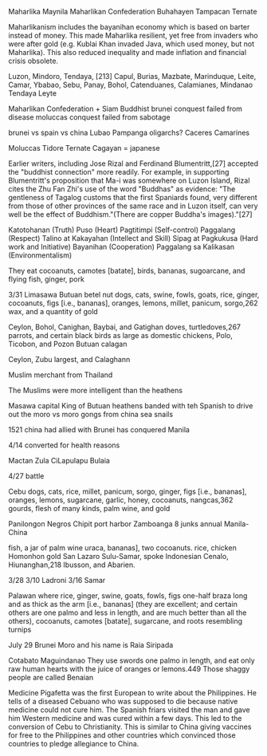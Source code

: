 Maharlika Maynila
Maharlikan Confederation
Buhahayen
Tampacan
Ternate

Maharlikanism includes the bayanihan economy which is based on barter instead of money. This made Maharlika resilient, yet free from invaders who were after gold (e.g. Kublai Khan invaded Java, which used money, but not Maharlika). This also reduced inequality and made inflation and financial crisis obsolete. 


Luzon, Mindoro, Tendaya, [213] Capul, Burias, Mazbate, Marinduque, Leite, Camar, Ybabao, Sebu, Panay, Bohol, Catenduanes, Calamianes, Mindanao
Tendaya Leyte

Maharlikan Confederation + Siam Buddhist 
brunei conquest failed from disease
moluccas conquest failed from sabotage 

brunei vs spain vs china 
Lubao Pampanga oligarchs?
Caceres Camarines 

Moluccas Tidore Ternate 
Cagayan = japanese



Earlier writers, including Jose Rizal and Ferdinand Blumentritt,[27] accepted the "buddhist connection" more readily. For example, in supporting Blumentritt's proposition that Ma-i was somewhere on Luzon Island, Rizal cites the Zhu Fan Zhi's use of the word "Buddhas" as evidence:
"The gentleness of Tagalog customs that the first Spaniards found, very different from those of other provinces of the same race and in Luzon itself, can very well be the effect of Buddhism."(There are copper Buddha's images)."[27]
 

Katotohanan (Truth)
Puso (Heart)
Pagtitimpi (Self-control)
Paggalang (Respect)
Talino at Kakayahan (Intellect and Skill)
Sipag at Pagkukusa (Hard work and Initiative)
Bayanihan (Cooperation)
Paggalang sa Kalikasan (Environmentalism)



They eat cocoanuts, camotes [batate], birds, bananas, sugoarcane, and flying fish, ginger, pork 

3/31
Limasawa Butuan
betel nut 
dogs, cats, swine, fowls, goats, rice, ginger, cocoanuts, figs [i.e., bananas], oranges, lemons, millet, panicum, sorgo,262 wax, and a quantity of gold

Ceylon, Bohol, Canighan, Baybai, and Gatighan
doves, turtledoves,267 parrots, and certain black birds as large as domestic chickens, 
Polo, Ticobon, and Pozon
Butuan calagan

Ceylon, Zubu largest, and Calaghann

Muslim merchant from Thailand

The Muslims were more intelligent than the heathens 

Masawa capital  King of Butuan 
heathens banded with teh Spanish to drive out the moro vs moro 
gongs from china
sea snails

1521 china had allied with Brunei has conquered Manila

4/14 
converted for health reasons

Mactan Zula CiLapulapu Bulaia 

4/27 battle

Cebu
dogs, cats, rice, millet, panicum, sorgo, ginger, figs [i.e., bananas], oranges, lemons, sugarcane, garlic, honey, cocoanuts, nangcas,362 gourds, flesh of many kinds, palm wine, and gold

Panilongon Negros 
Chipit port harbor Zamboanga
8 junks annual Manila-China

fish, a jar of palm wine uraca, bananas], two cocoanuts. rice, chicken
Homonhon gold 
San Lazaro 
Sulu-Samar, spoke Indonesian 
 Cenalo, Hiunanghan,218 Ibusson, and Abarien.

3/28 
3/10 Ladroni
3/16 Samar

Palawan
where rice, ginger, swine, goats, fowls, figs one-half braza long and as thick as the arm [i.e., bananas] (they are excellent; and certain others are one palmo and less in length, and are much better than all the others), cocoanuts, camotes [batate], sugarcane, and roots resembling turnips 

July 29 
Brunei Moro and his name is Raia Siripada

Cotabato Maguindanao
They use swords one palmo in length, and eat only raw human hearts with the juice of oranges or lemons.449 Those shaggy people are called Benaian


Medicine 
Pigafetta was the first European to write about the Philippines. He tells of a diseased Cebuano who was supposed to die because native medicine could not cure him. The Spanish friars visited the man and gave him Western medicine and was cured within a few days. This led to the conversion of Cebu to Christianity. This is similar to China giving vaccines for free to the Philippines and other countries which convinced those countries to pledge allegiance to China.  



